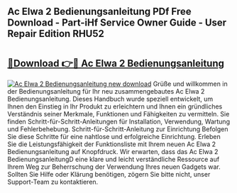 ## Ac Elwa 2 Bedienungsanleitung PDf Free Download - Part-iHf Service Owner Guide - User Repair Edition RHU52

# <h2><a href="http://df2a68.blite.top/?on=Ac+Elwa+2+Bedienungsanleitung">🔗Download 👉🔴 Ac Elwa 2 Bedienungsanleitung</a></h2>

[![Ac Elwa 2 Bedienungsanleitung new download](https://i.imgur.com/lujVjoI.png)](http://df2a68.blite.top/?on=Ac+Elwa+2+Bedienungsanleitung)
Grüße und willkommen in der Bedienungsanleitung für Ihr neu zusammengebautes Ac Elwa 2 Bedienungsanleitung. Dieses Handbuch wurde speziell entwickelt, um Ihnen den Einstieg in Ihr Produkt zu erleichtern und Ihnen ein gründliches Verständnis seiner Merkmale, Funktionen und Fähigkeiten zu vermitteln. Sie finden Schritt-für-Schritt-Anleitungen für Installation, Verwendung, Wartung und Fehlerbehebung. Schritt-für-Schritt-Anleitung zur Einrichtung Befolgen Sie diese Schritte für eine nahtlose und erfolgreiche Einrichtung. Erleben Sie die Leistungsfähigkeit der Funktionsliste mit Ihrem neuen Ac Elwa 2 Bedienungsanleitung auf Knopfdruck. Wir erwarten, dass das Ac Elwa 2 BedienungsanleitungD eine klare und leicht verständliche Ressource auf Ihrem Weg zur Beherrschung der Verwendung Ihres neuen Gadgets war. Sollten Sie Hilfe oder Klärung benötigen, zögern Sie bitte nicht, unser Support-Team zu kontaktieren.
